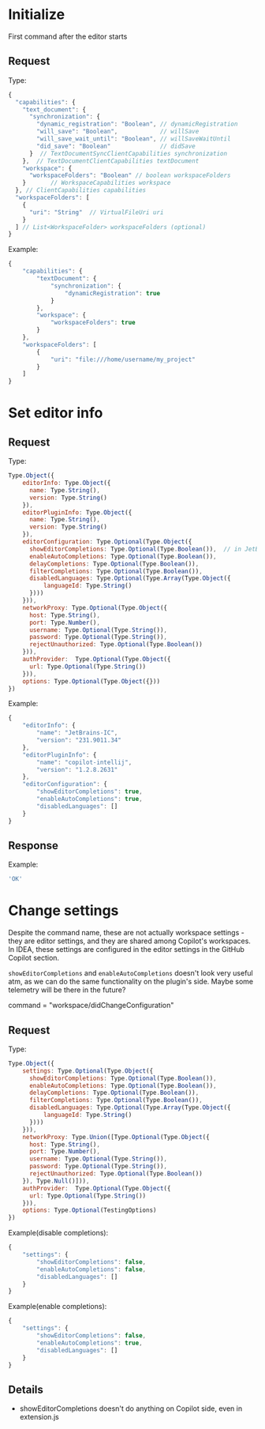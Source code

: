 # Initialize

First command after the editor starts

## Request

Type:
```javascript
{
  "capabilities": {
    "text_document": {
      "synchronization": {
        "dynamic_registration": "Boolean", // dynamicRegistration
        "will_save": "Boolean",            // willSave
        "will_save_wait_until": "Boolean", // willSaveWaitUntil
        "did_save": "Boolean"              // didSave
      }  // TextDocumentSyncClientCapabilities synchronization
    },  // TextDocumentClientCapabilities textDocument
    "workspace": {
      "workspaceFolders": "Boolean" // boolean workspaceFolders
    }       // WorkspaceCapabilities workspace
  }, // ClientCapabilities capabilities
  "workspaceFolders": [
    {
      "uri": "String"  // VirtualFileUri uri
    }
  ] // List<WorkspaceFolder> workspaceFolders (optional)
}
```

Example:
```javascript
{
    "capabilities": {
        "textDocument": {
            "synchronization": {
                "dynamicRegistration": true
            }
        },
        "workspace": {
            "workspaceFolders": true
        }
    },
    "workspaceFolders": [
        {
            "uri": "file:///home/username/my_project"
        }
    ]
}
```


# Set editor info

## Request

Type:
```javascript
Type.Object({
    editorInfo: Type.Object({
      name: Type.String(),
      version: Type.String()
    }),
    editorPluginInfo: Type.Object({
      name: Type.String(),
      version: Type.String()
    }),
    editorConfiguration: Type.Optional(Type.Object({
      showEditorCompletions: Type.Optional(Type.Boolean()),  // in JetBrains version - option "Show ide completions side-by-side"
      enableAutoCompletions: Type.Optional(Type.Boolean()),
      delayCompletions: Type.Optional(Type.Boolean()),
      filterCompletions: Type.Optional(Type.Boolean()),
      disabledLanguages: Type.Optional(Type.Array(Type.Object({
          languageId: Type.String()
      })))
    })),
    networkProxy: Type.Optional(Type.Object({
      host: Type.String(),
      port: Type.Number(),
      username: Type.Optional(Type.String()),
      password: Type.Optional(Type.String()),
      rejectUnauthorized: Type.Optional(Type.Boolean())
    })),
    authProvider:  Type.Optional(Type.Object({
      url: Type.Optional(Type.String())
    })),
    options: Type.Optional(Type.Object({}))
})
```

Example:
```javascript
{
    "editorInfo": {
        "name": "JetBrains-IC",
        "version": "231.9011.34"
    },
    "editorPluginInfo": {
        "name": "copilot-intellij",
        "version": "1.2.8.2631"
    },
    "editorConfiguration": {
        "showEditorCompletions": true,
        "enableAutoCompletions": true,
        "disabledLanguages": []
    }
}
```

## Response

Example:
```javascript
'OK'
```


# Change settings

Despite the command name, these are not actually workspace settings - they are editor settings, and they are shared among Copilot's workspaces. In IDEA, these settings are configured in the editor settings in the GitHub Copilot section.

`showEditorCompletions` and `enableAutoCompletions` doesn't look very useful atm, as we can do the same functionality on the plugin's side.
Maybe some telemetry will be there in the future?

command = "workspace/didChangeConfiguration"

## Request

Type:
```javascript
Type.Object({
    settings: Type.Optional(Type.Object({
      showEditorCompletions: Type.Optional(Type.Boolean()),
      enableAutoCompletions: Type.Optional(Type.Boolean()),
      delayCompletions: Type.Optional(Type.Boolean()),
      filterCompletions: Type.Optional(Type.Boolean()),
      disabledLanguages: Type.Optional(Type.Array(Type.Object({
          languageId: Type.String()
      })))
    })),
    networkProxy: Type.Union([Type.Optional(Type.Object({
      host: Type.String(),
      port: Type.Number(),
      username: Type.Optional(Type.String()),
      password: Type.Optional(Type.String()),
      rejectUnauthorized: Type.Optional(Type.Boolean())
    }), Type.Null()])),
    authProvider:  Type.Optional(Type.Object({
      url: Type.Optional(Type.String())
    })),
    options: Type.Optional(TestingOptions)
})
```

Example(disable completions):
```javascript
{
    "settings": {
        "showEditorCompletions": false,
        "enableAutoCompletions": false,
        "disabledLanguages": []
    }
}
```

Example(enable completions):
```javascript
{
    "settings": {
        "showEditorCompletions": false,
        "enableAutoCompletions": true,
        "disabledLanguages": []
    }
}
```

## Details

* showEditorCompletions doesn't do anything on Copilot side, even in extension.js
